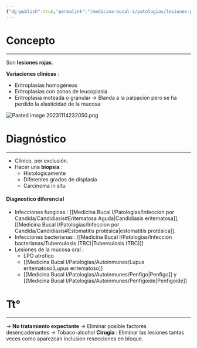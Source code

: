 ```yaml
---
{"dg-publish":true,"permalink":"/medicina-bucal-i/patologias/lesiones-potencialmente-malignas-de-la-mucosa-oral-precancerosas/eritroplasias/","tags":["Precancerosa","LesionesRojas"]}
---
```



# Concepto
---
Son **lesiones rojas**. 

**Variaciones clinicas** : 
- Eritroplasias homogéneas
- Eritroplasias con zonas de leucoplasia
- Eritroplasia moteada o granular
→ Blanda a la palpación pero se ha perdido la elasticidad de la mucosa

![Pasted image 20231114232050.png](/img/user/Cirugia%20Bucal%20I/Medias/Pasted%20image%2020231114232050.png)


# Diagnóstico
---
- Clinico, por exclusión.
- Hacer una **biopsia** : 
	- Histologicamente
	- Diferentes grados de displasia
	- Carcinoma in situ

#### Diagnostico diferencial 
- Infecciones fungicas : [[Medicina Bucal I/Patologias/Infeccion por Candida/Candidiasis#Eritematosa Aguda\|Candidiasis eritematosa]], [[Medicina Bucal I/Patologias/Infeccion por Candida/Candidiasis#Estomatitis protésica\|estomatitis protésica]].
- Infecciones bacterianas : [[Medicina Bucal I/Patologias/Infeccion bacterianas/Tuberculosis (TBC)\|Tuberculosis (TBC)]]
- Lesiones de la mucosa oral :
	- LPO atrofico
	- [[Medicina Bucal I/Patologias/Autoinmunes/Lupus eritematoso\|Lupus eritematoso]]
	- [[Medicina Bucal I/Patologias/Autoinmunes/Penfigo\|Penfigo]] y [[Medicina Bucal I/Patologias/Autoinmunes/Penfigoide\|Penfigoide]]

# Tt°
---

→ **No tratamiento expectante**
→ Eliminar posible factores desencadenantes → Tobaco-alcohol
**Cirugia** : Eliminar las lesiones tantas veces como aparezcan inclusion resecciones en bloque.